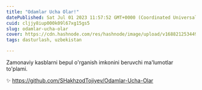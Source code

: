 ```yaml
---
title: "Odamlar Ucha Olar!"
datePublished: Sat Jul 01 2023 11:57:52 GMT+0000 (Coordinated Universal Time)
cuid: cljjy8iup000k09l67xg15gs5
slug: odamlar-ucha-olar
cover: https://cdn.hashnode.com/res/hashnode/image/upload/v1688212534492/cc2b2e22-c8e7-4fa3-8f3e-159464ac2144.png
tags: dasturlash, uzbekistan

---
```


Zamonaviy kasblarni bepul o'rganish imkonini beruvchi ma'lumotlar to'plami.

✨ https://github.com/SHakhzodTojiyev/Odamlar-Ucha-Olar